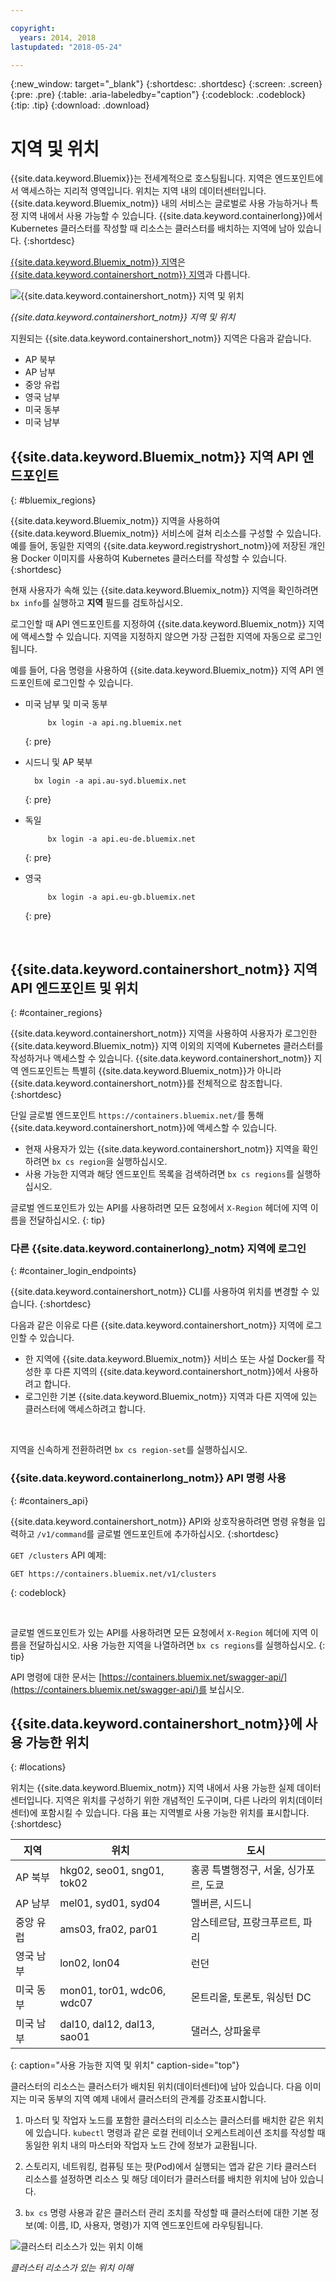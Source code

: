 ```yaml
---

copyright:
  years: 2014, 2018
lastupdated: "2018-05-24"

---
```


{:new_window: target="_blank"}
{:shortdesc: .shortdesc}
{:screen: .screen}
{:pre: .pre}
{:table: .aria-labeledby="caption"}
{:codeblock: .codeblock}
{:tip: .tip}
{:download: .download}



# 지역 및 위치
{{site.data.keyword.Bluemix}}는 전세계적으로 호스팅됩니다. 지역은 엔드포인트에서 액세스하는 지리적 영역입니다. 위치는 지역 내의 데이터센터입니다. {{site.data.keyword.Bluemix_notm}} 내의 서비스는 글로벌로 사용 가능하거나 특정 지역 내에서 사용 가능할 수 있습니다. {{site.data.keyword.containerlong}}에서 Kubernetes 클러스터를 작성할 때 리소스는 클러스터를 배치하는 지역에 남아 있습니다.
{:shortdesc}

[{{site.data.keyword.Bluemix_notm}} 지역](#bluemix_regions)은 [{{site.data.keyword.containershort_notm}} 지역](#container_regions)과 다릅니다.

![{{site.data.keyword.containershort_notm}} 지역 및 위치](/images/regions.png)

_{{site.data.keyword.containershort_notm}} 지역 및 위치_

지원되는 {{site.data.keyword.containershort_notm}} 지역은 다음과 같습니다.
  * AP 북부
  * AP 남부
  * 중앙 유럽
  * 영국 남부
  * 미국 동부
  * 미국 남부


## {{site.data.keyword.Bluemix_notm}} 지역 API 엔드포인트
{: #bluemix_regions}

{{site.data.keyword.Bluemix_notm}} 지역을 사용하여 {{site.data.keyword.Bluemix_notm}} 서비스에 걸쳐 리소스를 구성할 수 있습니다. 예를 들어, 동일한 지역의 {{site.data.keyword.registryshort_notm}}에 저장된 개인용 Docker 이미지를 사용하여 Kubernetes 클러스터를 작성할 수 있습니다.
{:shortdesc}

현재 사용자가 속해 있는 {{site.data.keyword.Bluemix_notm}} 지역을 확인하려면 `bx info`를 실행하고 **지역** 필드를 검토하십시오.

로그인할 때 API 엔드포인트를 지정하여 {{site.data.keyword.Bluemix_notm}} 지역에 액세스할 수 있습니다. 지역을 지정하지 않으면 가장 근접한 지역에 자동으로 로그인됩니다.

예를 들어, 다음 명령을 사용하여 {{site.data.keyword.Bluemix_notm}} 지역 API 엔드포인트에 로그인할 수 있습니다.

  * 미국 남부 및 미국 동부
      ```
           bx login -a api.ng.bluemix.net
      ```
      {: pre}

  * 시드니 및 AP 북부
      ```
        bx login -a api.au-syd.bluemix.net
      ```
      {: pre}

  * 독일
      ```
           bx login -a api.eu-de.bluemix.net
      ```
      {: pre}

  * 영국
      ```
           bx login -a api.eu-gb.bluemix.net
      ```
      {: pre}



<br />


## {{site.data.keyword.containershort_notm}} 지역 API 엔드포인트 및 위치
{: #container_regions}

{{site.data.keyword.containershort_notm}} 지역을 사용하여 사용자가 로그인한 {{site.data.keyword.Bluemix_notm}} 지역 이외의 지역에 Kubernetes 클러스터를 작성하거나 액세스할 수 있습니다. {{site.data.keyword.containershort_notm}} 지역 엔드포인트는 특별히 {{site.data.keyword.Bluemix_notm}}가 아니라 {{site.data.keyword.containershort_notm}}를 전체적으로 참조합니다.
{:shortdesc}

단일 글로벌 엔드포인트 `https://containers.bluemix.net/`를 통해 {{site.data.keyword.containershort_notm}}에 액세스할 수 있습니다.
* 현재 사용자가 있는 {{site.data.keyword.containershort_notm}} 지역을 확인하려면 `bx cs region`을 실행하십시오.
* 사용 가능한 지역과 해당 엔드포인트 목록을 검색하려면 `bx cs regions`를 실행하십시오.

글로벌 엔드포인트가 있는 API를 사용하려면 모든 요청에서 `X-Region` 헤더에 지역 이름을 전달하십시오.
{: tip}

### 다른 {{site.data.keyword.containerlong}_notm} 지역에 로그인
{: #container_login_endpoints}

{{site.data.keyword.containershort_notm}} CLI를 사용하여 위치를 변경할 수 있습니다.
{:shortdesc}

다음과 같은 이유로 다른 {{site.data.keyword.containershort_notm}} 지역에 로그인할 수 있습니다.
  * 한 지역에 {{site.data.keyword.Bluemix_notm}} 서비스 또는 사설 Docker를 작성한 후 다른 지역의 {{site.data.keyword.containershort_notm}}에서 사용하려고 합니다.
  * 로그인한 기본 {{site.data.keyword.Bluemix_notm}} 지역과 다른 지역에 있는 클러스터에 액세스하려고 합니다.

</br>

지역을 신속하게 전환하려면 `bx cs region-set`를 실행하십시오.

### {{site.data.keyword.containerlong_notm}} API 명령 사용
{: #containers_api}

{{site.data.keyword.containershort_notm}} API와 상호작용하려면 명령 유형을 입력하고 `/v1/command`를 글로벌 엔드포인트에 추가하십시오.
{:shortdesc}

`GET /clusters` API 예제:
  ```
  GET https://containers.bluemix.net/v1/clusters
  ```
  {: codeblock}

</br>

글로벌 엔드포인트가 있는 API를 사용하려면 모든 요청에서 `X-Region` 헤더에 지역 이름을 전달하십시오. 사용 가능한 지역을 나열하려면 `bx cs regions`를 실행하십시오.
{: tip}

API 명령에 대한 문서는 [https://containers.bluemix.net/swagger-api/](https://containers.bluemix.net/swagger-api/)를 보십시오.

## {{site.data.keyword.containershort_notm}}에 사용 가능한 위치
{: #locations}

위치는 {{site.data.keyword.Bluemix_notm}} 지역 내에서 사용 가능한 실제 데이터센터입니다. 지역은 위치를 구성하기 위한 개념적인 도구이며, 다른 나라의 위치(데이터센터)에 포함시킬 수 있습니다. 다음 표는 지역별로 사용 가능한 위치를 표시합니다.
{:shortdesc}

| 지역 | 위치 | 도시 |
|--------|----------|------|
| AP 북부 | hkg02, seo01, sng01, tok02 | 홍콩 특별행정구, 서울, 싱가포르, 도쿄 |
| AP 남부     | mel01, syd01, syd04        | 멜버른, 시드니 |
| 중앙 유럽     | ams03, fra02, par01        | 암스테르담, 프랑크푸르트, 파리 |
| 영국 남부      | lon02, lon04         | 런던 |
| 미국 동부      | mon01, tor01, wdc06, wdc07        | 몬트리올, 토론토, 워싱턴 DC |
| 미국 남부     | dal10, dal12, dal13, sao01       | 댈러스, 상파울루 |
{: caption="사용 가능한 지역 및 위치" caption-side="top"}

클러스터의 리소스는 클러스터가 배치된 위치(데이터센터)에 남아 있습니다. 다음 이미지는 미국 동부의 지역 예제 내에서 클러스터의 관계를 강조표시합니다.

1.  마스터 및 작업자 노드를 포함한 클러스터의 리소스는 클러스터를 배치한 같은 위치에 있습니다. `kubectl` 명령과 같은 로컬 컨테이너 오케스트레이션 조치를 작성할 때 동일한 위치 내의 마스터와 작업자 노드 간에 정보가 교환됩니다.

2.  스토리지, 네트워킹, 컴퓨팅 또는 팟(Pod)에서 실행되는 앱과 같은 기타 클러스터 리소스를 설정하면 리소스 및 해당 데이터가 클러스터를 배치한 위치에 남아 있습니다.

3.  `bx cs` 명령 사용과 같은 클러스터 관리 조치를 작성할 때 클러스터에 대한 기본 정보(예: 이름, ID, 사용자, 명령)가 지역 엔드포인트에 라우팅됩니다.

![클러스터 리소스가 있는 위치 이해](/images/region-cluster-resources.png)

_클러스터 리소스가 있는 위치 이해_



